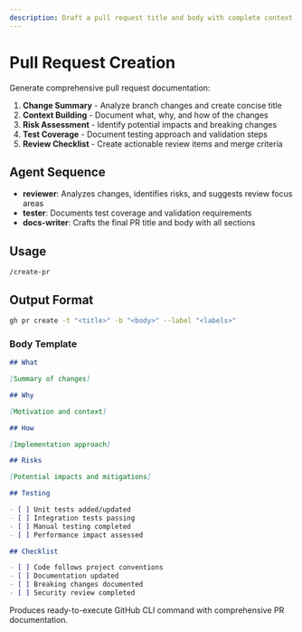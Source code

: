 ```yaml
---
description: Draft a pull request title and body with complete context
---
```


# Pull Request Creation

Generate comprehensive pull request documentation:

1. **Change Summary** - Analyze branch changes and create concise title
2. **Context Building** - Document what, why, and how of the changes
3. **Risk Assessment** - Identify potential impacts and breaking changes
4. **Test Coverage** - Document testing approach and validation steps
5. **Review Checklist** - Create actionable review items and merge criteria

## Agent Sequence

- **reviewer**: Analyzes changes, identifies risks, and suggests review focus
  areas
- **tester**: Documents test coverage and validation requirements
- **docs-writer**: Crafts the final PR title and body with all sections

## Usage

```
/create-pr
```

## Output Format

```bash
gh pr create -t "<title>" -b "<body>" --label "<labels>"
```

### Body Template

```markdown
## What

[Summary of changes]

## Why

[Motivation and context]

## How

[Implementation approach]

## Risks

[Potential impacts and mitigations]

## Testing

- [ ] Unit tests added/updated
- [ ] Integration tests passing
- [ ] Manual testing completed
- [ ] Performance impact assessed

## Checklist

- [ ] Code follows project conventions
- [ ] Documentation updated
- [ ] Breaking changes documented
- [ ] Security review completed
```

Produces ready-to-execute GitHub CLI command with comprehensive PR
documentation.
